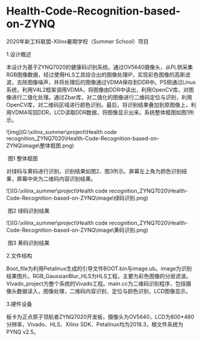 # Health-Code-Recognition-based-on-ZYNQ
2020年新工科联盟-Xilinx暑期学校（Summer School）项目

1.设计概述

本设计为基于ZYNQ7020的健康码识别系统。通过OV5640摄像头，从PL侧采集RGB图像数据，经过使用HLS工具综合出的图像处理IP，实现彩色图像的高斯滤波，去除图像噪声，并将处理后的图像通过VDMA保存到DDR中。PS侧通过Linux系统，利用V4L2框架调用VDMA，将图像由DDR中读出，利用OpenCV库，对图像进行二值化处理。通过Zbar库，对二值化的图像进行二维码定位与识别，利用OpenCV库，对二维码区域进行颜色识别。最后，将识别结果叠加到原图像上，利用VDMA写回DDR，LCD读取DDR数据，将图像显示出来。系统整体框图如图1所示。

![img](G:\xilinx_summer\project\Health code recognition_ZYNQ7020\Health-Code-Recognition-based-on-ZYNQ\image\整体框图.png)

​                                                                               图1 整体框图

 对绿码与黄码进行识别，识别结果如图2、图3所示。屏幕左上角为颜色识别结果，屏幕中央为二维码内容识别结果。

![](G:\xilinx_summer\project\Health code recognition_ZYNQ7020\Health-Code-Recognition-based-on-ZYNQ\image\绿码识别.png)

​                                                                              图2 绿码识别结果

![](G:\xilinx_summer\project\Health code recognition_ZYNQ7020\Health-Code-Recognition-based-on-ZYNQ\image\黄码识别.png)

​                                                                               图3 黄码识别结果

2.文件结构

Boot_file为利用Petalinux生成的引导文件BOOT.bin与image.ub。image为识别结果图片。RGB_GaussianBlur_HLS为HLS工程，主要为彩色图像的分层滤波。Vivado_project为整个系统的Vivado工程。main.cc为二维码识别程序，包括摄像头数据读入，图像处理，二维码内容识别、定位与颜色识别，LCD图像显示。

3.硬件设备

板卡为正点原子领航者ZYNQ7020开发板，摄像头为OV5640，LCD为800*480分辨率，Vivado、HLS、Xilinx SDK、Petalinux均为2018.3，根文件系统为PYNQ v2.5。
